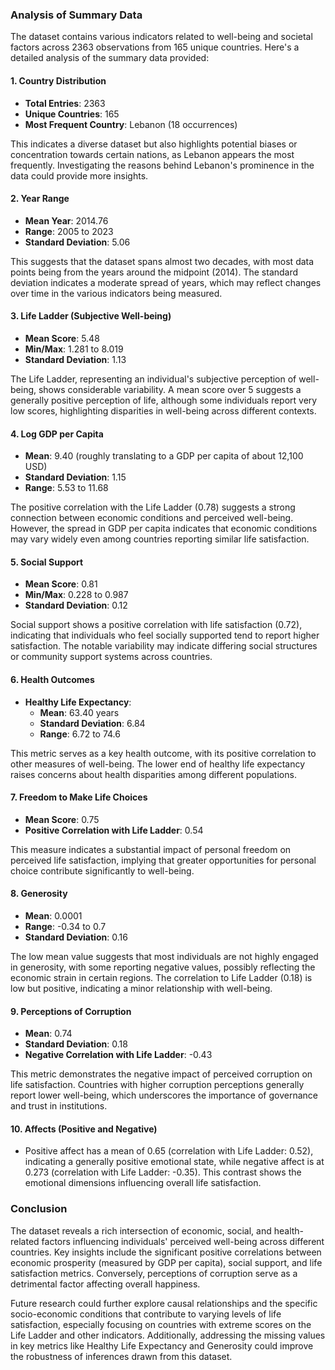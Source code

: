 ### Analysis of Summary Data

The dataset contains various indicators related to well-being and societal factors across 2363 observations from 165 unique countries. Here's a detailed analysis of the summary data provided:

#### 1. **Country Distribution**
- **Total Entries**: 2363
- **Unique Countries**: 165
- **Most Frequent Country**: Lebanon (18 occurrences)

This indicates a diverse dataset but also highlights potential biases or concentration towards certain nations, as Lebanon appears the most frequently. Investigating the reasons behind Lebanon's prominence in the data could provide more insights.

#### 2. **Year Range**
- **Mean Year**: 2014.76
- **Range**: 2005 to 2023
- **Standard Deviation**: 5.06

This suggests that the dataset spans almost two decades, with most data points being from the years around the midpoint (2014). The standard deviation indicates a moderate spread of years, which may reflect changes over time in the various indicators being measured.

#### 3. **Life Ladder (Subjective Well-being)**
- **Mean Score**: 5.48
- **Min/Max**: 1.281 to 8.019
- **Standard Deviation**: 1.13

The Life Ladder, representing an individual's subjective perception of well-being, shows considerable variability. A mean score over 5 suggests a generally positive perception of life, although some individuals report very low scores, highlighting disparities in well-being across different contexts.

#### 4. **Log GDP per Capita**
- **Mean**: 9.40 (roughly translating to a GDP per capita of about 12,100 USD)
- **Standard Deviation**: 1.15
- **Range**: 5.53 to 11.68

The positive correlation with the Life Ladder (0.78) suggests a strong connection between economic conditions and perceived well-being. However, the spread in GDP per capita indicates that economic conditions may vary widely even among countries reporting similar life satisfaction.

#### 5. **Social Support**
- **Mean Score**: 0.81
- **Min/Max**: 0.228 to 0.987
- **Standard Deviation**: 0.12

Social support shows a positive correlation with life satisfaction (0.72), indicating that individuals who feel socially supported tend to report higher satisfaction. The notable variability may indicate differing social structures or community support systems across countries.

#### 6. **Health Outcomes**
- **Healthy Life Expectancy**: 
  - **Mean**: 63.40 years
  - **Standard Deviation**: 6.84
  - **Range**: 6.72 to 74.6

This metric serves as a key health outcome, with its positive correlation to other measures of well-being. The lower end of healthy life expectancy raises concerns about health disparities among different populations.

#### 7. **Freedom to Make Life Choices**
- **Mean Score**: 0.75
- **Positive Correlation with Life Ladder**: 0.54

This measure indicates a substantial impact of personal freedom on perceived life satisfaction, implying that greater opportunities for personal choice contribute significantly to well-being.

#### 8. **Generosity**
- **Mean**: 0.0001
- **Range**: -0.34 to 0.7
- **Standard Deviation**: 0.16

The low mean value suggests that most individuals are not highly engaged in generosity, with some reporting negative values, possibly reflecting the economic strain in certain regions. The correlation to Life Ladder (0.18) is low but positive, indicating a minor relationship with well-being.

#### 9. **Perceptions of Corruption**
- **Mean**: 0.74
- **Standard Deviation**: 0.18
- **Negative Correlation with Life Ladder**: -0.43

This metric demonstrates the negative impact of perceived corruption on life satisfaction. Countries with higher corruption perceptions generally report lower well-being, which underscores the importance of governance and trust in institutions.

#### 10. **Affects (Positive and Negative)**
- Positive affect has a mean of 0.65 (correlation with Life Ladder: 0.52), indicating a generally positive emotional state, while negative affect is at 0.273 (correlation with Life Ladder: -0.35). This contrast shows the emotional dimensions influencing overall life satisfaction.

### Conclusion

The dataset reveals a rich intersection of economic, social, and health-related factors influencing individuals' perceived well-being across different countries. Key insights include the significant positive correlations between economic prosperity (measured by GDP per capita), social support, and life satisfaction metrics. Conversely, perceptions of corruption serve as a detrimental factor affecting overall happiness.

Future research could further explore causal relationships and the specific socio-economic conditions that contribute to varying levels of life satisfaction, especially focusing on countries with extreme scores on the Life Ladder and other indicators. Additionally, addressing the missing values in key metrics like Healthy Life Expectancy and Generosity could improve the robustness of inferences drawn from this dataset.